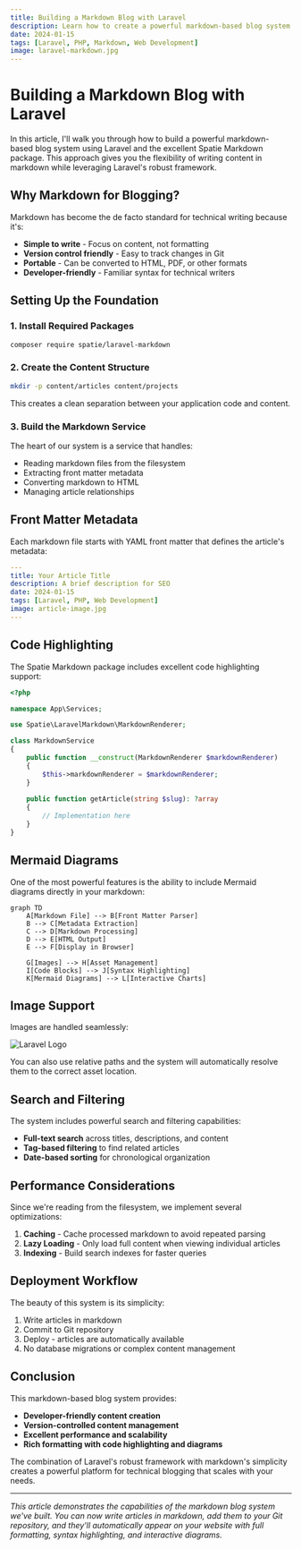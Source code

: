```yaml
---
title: Building a Markdown Blog with Laravel
description: Learn how to create a powerful markdown-based blog system using Laravel and the Spatie Markdown package
date: 2024-01-15
tags: [Laravel, PHP, Markdown, Web Development]
image: laravel-markdown.jpg
---
```


# Building a Markdown Blog with Laravel

In this article, I'll walk you through how to build a powerful markdown-based blog system using Laravel and the excellent Spatie Markdown package. This approach gives you the flexibility of writing content in markdown while leveraging Laravel's robust framework.

## Why Markdown for Blogging?

Markdown has become the de facto standard for technical writing because it's:

- **Simple to write** - Focus on content, not formatting
- **Version control friendly** - Easy to track changes in Git
- **Portable** - Can be converted to HTML, PDF, or other formats
- **Developer-friendly** - Familiar syntax for technical writers

## Setting Up the Foundation

### 1. Install Required Packages

```bash
composer require spatie/laravel-markdown
```

### 2. Create the Content Structure

```bash
mkdir -p content/articles content/projects
```

This creates a clean separation between your application code and content.

### 3. Build the Markdown Service

The heart of our system is a service that handles:

- Reading markdown files from the filesystem
- Extracting front matter metadata
- Converting markdown to HTML
- Managing article relationships

## Front Matter Metadata

Each markdown file starts with YAML front matter that defines the article's metadata:

```yaml
---
title: Your Article Title
description: A brief description for SEO
date: 2024-01-15
tags: [Laravel, PHP, Web Development]
image: article-image.jpg
---
```

## Code Highlighting

The Spatie Markdown package includes excellent code highlighting support:

```php
<?php

namespace App\Services;

use Spatie\LaravelMarkdown\MarkdownRenderer;

class MarkdownService
{
    public function __construct(MarkdownRenderer $markdownRenderer)
    {
        $this->markdownRenderer = $markdownRenderer;
    }
    
    public function getArticle(string $slug): ?array
    {
        // Implementation here
    }
}
```

## Mermaid Diagrams

One of the most powerful features is the ability to include Mermaid diagrams directly in your markdown:

```mermaid
graph TD
    A[Markdown File] --> B[Front Matter Parser]
    B --> C[Metadata Extraction]
    C --> D[Markdown Processing]
    D --> E[HTML Output]
    E --> F[Display in Browser]
    
    G[Images] --> H[Asset Management]
    I[Code Blocks] --> J[Syntax Highlighting]
    K[Mermaid Diagrams] --> L[Interactive Charts]
```

## Image Support

Images are handled seamlessly:

![Laravel Logo](laravel-logo.png)

You can also use relative paths and the system will automatically resolve them to the correct asset location.

## Search and Filtering

The system includes powerful search and filtering capabilities:

- **Full-text search** across titles, descriptions, and content
- **Tag-based filtering** to find related articles
- **Date-based sorting** for chronological organization

## Performance Considerations

Since we're reading from the filesystem, we implement several optimizations:

1. **Caching** - Cache processed markdown to avoid repeated parsing
2. **Lazy Loading** - Only load full content when viewing individual articles
3. **Indexing** - Build search indexes for faster queries

## Deployment Workflow

The beauty of this system is its simplicity:

1. Write articles in markdown
2. Commit to Git repository
3. Deploy - articles are automatically available
4. No database migrations or complex content management

## Conclusion

This markdown-based blog system provides:

- **Developer-friendly content creation**
- **Version-controlled content management**
- **Excellent performance and scalability**
- **Rich formatting with code highlighting and diagrams**

The combination of Laravel's robust framework with markdown's simplicity creates a powerful platform for technical blogging that scales with your needs.

---

*This article demonstrates the capabilities of the markdown blog system we've built. You can now write articles in markdown, add them to your Git repository, and they'll automatically appear on your website with full formatting, syntax highlighting, and interactive diagrams.*
